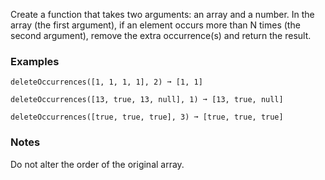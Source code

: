 Create a function that takes two arguments: an array and a number. In the array (the first argument), if an element occurs more than N times (the second argument), remove the extra occurrence(s) and return the result.


### Examples ###
    deleteOccurrences([1, 1, 1, 1], 2) ➞ [1, 1]

    deleteOccurrences([13, true, 13, null], 1) ➞ [13, true, null]

    deleteOccurrences([true, true, true], 3) ➞ [true, true, true]


### Notes ###
Do not alter the order of the original array.